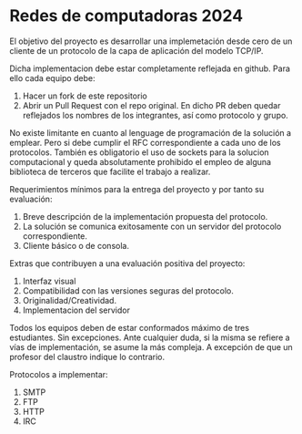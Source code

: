 # Redes de computadoras 2024

El objetivo del proyecto es desarrollar una implemetación desde cero de un cliente de un protocolo de la capa de aplicación del modelo TCP/IP. 

Dicha implementacion debe estar completamente reflejada en github. Para ello cada equipo debe:

1. Hacer un fork de este repositorio
2. Abrir un Pull Request con el repo original. En dicho PR deben quedar reflejados los nombres de los integrantes, así como protocolo y grupo.

No existe limitante en cuanto al lenguage de programación de la solución a emplear. Pero si debe cumplir el RFC correspondiente a cada uno de los protocolos.
También es obligatorio el uso de sockets para la solucion computacional y queda absolutamente prohibido el empleo de alguna biblioteca de terceros que facilite el trabajo a realizar.

Requerimientos mínimos para la entrega del proyecto y por tanto su evaluación:
1. Breve descripción de la implementación propuesta del protocolo. 
2. La solución se comunica exitosamente con un servidor del protocolo correspondiente.
3. Cliente básico o de consola. 

Extras que contribuyen a una evaluación positiva del proyecto:
1. Interfaz visual
2. Compatibilidad con las versiones seguras del protocolo.
3. Originalidad/Creatividad.
4. Implementacion del servidor

Todos los equipos deben de estar conformados máximo de tres estudiantes. Sin excepciones. 
Ante cualquier duda, si la misma se refiere a vías de implementación, se asume la más compleja. A excepción de que un profesor del claustro indique lo contrario.

Protocolos a implementar:
1. SMTP
2. FTP
3. HTTP
4. IRC

